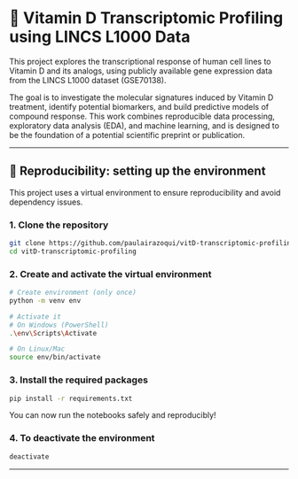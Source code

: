 # 🧬 Vitamin D Transcriptomic Profiling using LINCS L1000 Data

This project explores the transcriptional response of human cell lines to Vitamin D and its analogs, using publicly available gene expression data from the LINCS L1000 dataset (GSE70138).

The goal is to investigate the molecular signatures induced by Vitamin D treatment, identify potential biomarkers, and build predictive models of compound response. This work combines reproducible data processing, exploratory data analysis (EDA), and machine learning, and is designed to be the foundation of a potential scientific preprint or publication.


---
## 🔁 Reproducibility: setting up the environment

This project uses a virtual environment to ensure reproducibility and avoid dependency issues.

### 1. Clone the repository

```bash
git clone https://github.com/paulairazoqui/vitD-transcriptomic-profiling.git
cd vitD-transcriptomic-profiling
```

### 2. Create and activate the virtual environment

```bash
# Create environment (only once)
python -m venv env

# Activate it
# On Windows (PowerShell)
.\env\Scripts\Activate

# On Linux/Mac
source env/bin/activate

```


### 3. Install the required packages

```bash
pip install -r requirements.txt
```

You can now run the notebooks safely and reproducibly!

### 4. To deactivate the environment

```bash
deactivate
```

---


